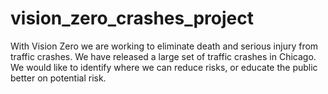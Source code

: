 # vision_zero_crashes_project
With Vision Zero we are working to eliminate death and serious injury from traffic crashes. We have released a large set of traffic crashes in Chicago. We would like to identify where we can reduce risks, or educate the public better on potential risk.
